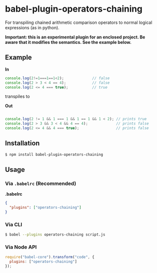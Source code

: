 # babel-plugin-operators-chaining

For transpiling chained arithmetic comparison operators to normal logical expressions (as in python).

**Important: this is an experimental plugin for an enclosed project. Be aware that it modifies the semantics. See the example below.**

## Example

**In**

```js
console.log(2!=1===1==1<2);             // false
console.log(2 > 3 < 4 == 4);            // false
console.log(2 <= 4 === true);           // true
```
transpiles to

**Out**

```js

console.log(2 != 1 && 1 === 1 && 1 == 1 && 1 < 2); // prints true
console.log(2 > 3 && 3 < 4 && 4 == 4);             // prints false
console.log(2 <= 4 && 4 === true);                 // prints false
```
## Installation

```sh
$ npm install babel-plugin-operators-chaining
```

## Usage

### Via `.babelrc` (Recommended)

**.babelrc**

```json
{
  "plugins": ["operators-chaining"]
}
```

### Via CLI

```sh
$ babel --plugins operators-chaining script.js
```

### Via Node API

```javascript
require("babel-core").transform("code", {
  plugins: ["operators-chaining"]
});
```
